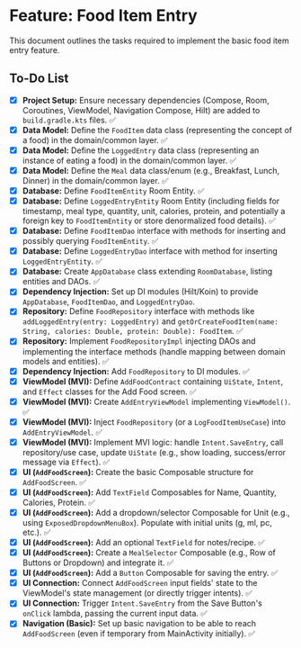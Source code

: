 # Feature: Food Item Entry

This document outlines the tasks required to implement the basic food item entry feature.

## To-Do List

-   [x] **Project Setup:** Ensure necessary dependencies (Compose, Room, Coroutines, ViewModel, Navigation Compose, Hilt) are added to `build.gradle.kts` files. ✅
-   [x] **Data Model:** Define the `FoodItem` data class (representing the concept of a food) in the domain/common layer. ✅
-   [x] **Data Model:** Define the `LoggedEntry` data class (representing an instance of eating a food) in the domain/common layer. ✅
-   [x] **Data Model:** Define the `Meal` data class/enum (e.g., Breakfast, Lunch, Dinner) in the domain/common layer. ✅
-   [x] **Database:** Define `FoodItemEntity` Room Entity. ✅
-   [x] **Database:** Define `LoggedEntryEntity` Room Entity (including fields for timestamp, meal type, quantity, unit, calories, protein, and potentially a foreign key to `FoodItemEntity` or store denormalized food details). ✅
-   [x] **Database:** Define `FoodItemDao` interface with methods for inserting and possibly querying `FoodItemEntity`. ✅
-   [x] **Database:** Define `LoggedEntryDao` interface with method for inserting `LoggedEntryEntity`. ✅
-   [x] **Database:** Create `AppDatabase` class extending `RoomDatabase`, listing entities and DAOs. ✅
-   [x] **Dependency Injection:** Set up DI modules (Hilt/Koin) to provide `AppDatabase`, `FoodItemDao`, and `LoggedEntryDao`.
-   [x] **Repository:** Define `FoodRepository` interface with methods like `addLoggedEntry(entry: LoggedEntry)` and `getOrCreateFoodItem(name: String, calories: Double, protein: Double): FoodItem`. ✅
-   [x] **Repository:** Implement `FoodRepositoryImpl` injecting DAOs and implementing the interface methods (handle mapping between domain models and entities). ✅
-   [x] **Dependency Injection:** Add `FoodRepository` to DI modules. ✅
-   [x] **ViewModel (MVI):** Define `AddFoodContract` containing `UiState`, `Intent`, and `Effect` classes for the Add Food screen. ✅
-   [x] **ViewModel (MVI):** Create `AddEntryViewModel` implementing `ViewModel()`. ✅
-   [x] **ViewModel (MVI):** Inject `FoodRepository` (or a `LogFoodItemUseCase`) into `AddEntryViewModel`. ✅
-   [x] **ViewModel (MVI):** Implement MVI logic: handle `Intent.SaveEntry`, call repository/use case, update `UiState` (e.g., show loading, success/error message via `Effect`). ✅
-   [x] **UI (`AddFoodScreen`):** Create the basic Composable structure for `AddFoodScreen`. ✅
-   [x] **UI (`AddFoodScreen`):** Add `TextField` Composables for Name, Quantity, Calories, Protein. ✅
-   [x] **UI (`AddFoodScreen`):** Add a dropdown/selector Composable for Unit (e.g., using `ExposedDropdownMenuBox`). Populate with initial units (g, ml, pc, etc.). ✅
-   [x] **UI (`AddFoodScreen`):** Add an optional `TextField` for notes/recipe. ✅
-   [x] **UI (`AddFoodScreen`):** Create a `MealSelector` Composable (e.g., Row of Buttons or Dropdown) and integrate it. ✅
-   [x] **UI (`AddFoodScreen`):** Add a `Button` Composable for saving the entry. ✅
-   [x] **UI Connection:** Connect `AddFoodScreen` input fields' state to the ViewModel's state management (or directly trigger intents). ✅
-   [x] **UI Connection:** Trigger `Intent.SaveEntry` from the Save Button's `onClick` lambda, passing the current input data. ✅
-   [x] **Navigation (Basic):** Set up basic navigation to be able to reach `AddFoodScreen` (even if temporary from MainActivity initially). ✅
